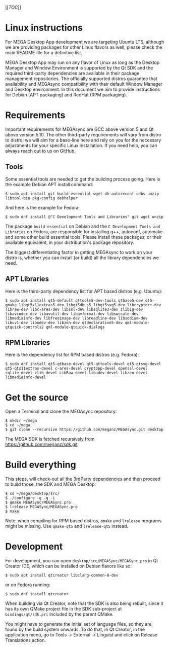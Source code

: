 [[_TOC_]]

# Linux instructions

For MEGA Desktop App development we are targeting Ubuntu LTS, although we are providing
packages for other Linux flavors as well; please check the main README file for a
definitive list.

MEGA Desktop App may run on any flavor of Linux as long as the Desktop Manager and Window
Environment is supported by the Qt SDK and the required third-party dependencies are
available in their package management repositories. The officially supported distros
guarantee that availability and MEGAsync compatibility with their default Window Manager
and Desktop environment. In this document we aim to provide instructions for Debian (APT
packaging) and RedHat (RPM packaging).

# Requirements

Important requirements for MEGAsync are GCC above version 5 and Qt above version 5.10. The
other third-party requirements will vary from distro to distro; we will aim for a
base-line here and rely on you for the necessary adjustments for your specific Linux
installation. If you need help, you can always reach out to us on GitHub.

## Tools

Some essential tools are needed to get the building process going. Here is the
example Debian APT install command:

```
$ sudo apt install git build-essential wget dh-autoreconf cdbs unzip libtool-bin pkg-config debhelper
```
And here is the example for Fedora:
```
$ sudo dnf install @"C Development Tools and Libraries" git wget unzip
```
The package `build-essential` on Debian and the `C Development Tools and Libraries` on
Fedora, are responsible for installing g++, autoconf, automake and some other build
essential tools. Please install these packages, or their available equivalent, in your
distribution's package repository.

The biggest differentiating factor in getting MEGAsync to work on your distro is, whether
you can install (or build) all the library dependencies we need.

## APT Libraries

Here is the third-party dependency list for APT based distros (e.g. Ubuntu):
```
$ sudo apt install qt5-default qttools5-dev-tools qtbase5-dev qt5-qmake libqt5x11extras5-dev libqt5dbus5 libqt5svg5-dev libcrypto++-dev libraw-dev libc-ares-dev libssl-dev libsqlite3-dev zlib1g-dev libavcodec-dev libavutil-dev libavformat-dev libswscale-dev libmediainfo-dev libfreeimage-dev libreadline-dev libsodium-dev libuv1-dev libudev-dev libzen-dev qtdeclarative5-dev qml-module-qtquick-controls2 qml-module-qtquick-dialogs
```

## RPM Libraries

Here is the dependency list for RPM based distros (e.g. Fedora):
```
$ sudo dnf install qt5-qtbase-devel qt5-qttools-devel qt5-qtsvg-devel qt5-qtx11extras-devel c-ares-devel cryptopp-devel openssl-devel sqlite-devel zlib-devel LibRaw-devel libudev-devel libzen-devel libmediainfo-devel
```

# Get the source

Open a Terminal and clone the MEGAsync repository:
```
$ mkdir ~/mega
$ cd ~/mega
$ git clone --recursive https://github.com/meganz/MEGAsync.git desktop
```
The MEGA SDK is fetched recursively from https://github.com/meganz/sdk.git

# Build everything

This steps, will check-out all the 3rdParty dependencies and then
proceed to build those, the SDK and MEGA Desktop:
```
$ cd ~/mega/desktop/src/
$ ./configure -g -q -i
$ qmake MEGASync/MEGASync.pro
$ lrelease MEGASync/MEGASync.pro
$ make
```
Note: when compiling for RPM based distros, `qmake` and `lrelease` programs might be missing.
Use `qmake-qt5` and `lrelease-qt5` instead.

# Development

For development, you can open `desktop/src/MEGASync/MEGASync.pro` in Qt Creator
IDE, which can be installed on Debian flavors like so:
```
$ sudo apt install qtcreator libclang-common-8-dev
```
or on Fedora running:
```
$ sudo dnf install qtcreator
```

When building via Qt Creator, note that the SDK is also being rebuilt, since it has its
own QMake project file in the SDK sub-project at `bindings/qt/sdk.pri` included by the
parent QMake.

You might have to generate the initial set of language files, so they are found by the
build system onwards. To do that, in Qt Creator, in the application menu, go to Tools ->
External -> Linguist and click on Release Translations action.

